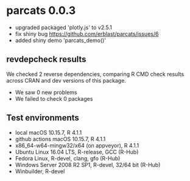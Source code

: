 # parcats 0.0.3
* upgraded packaged 'plotly.js' to v2.5.1
* fix shiny bug https://github.com/erblast/parcats/issues/6
* added shiny demo 'parcats_demo()'

## revdepcheck results
We checked 2 reverse dependencies, comparing R CMD check results across CRAN and dev versions of this package.

 * We saw 0 new problems
 * We failed to check 0 packages

## Test environments
* local macOS 10.15.7, R 4.1.1
* github actions macOS 10.15.7, R 4.1.1
* x86_64-w64-mingw32/x64 (on appveyor), R 4.1.1
* Ubuntu Linux 16.04 LTS, R-release, GCC (R-Hub)
* Fedora Linux, R-devel, clang, gfo (R-Hub)
* Windows Server 2008 R2 SP1, R-devel, 32/64 bit (R-Hub)
* Winbuilder, R-devel


